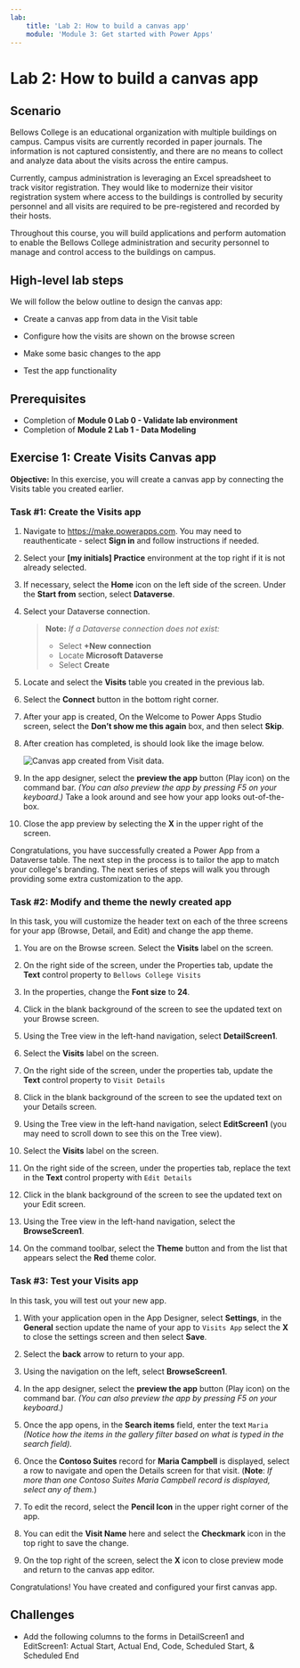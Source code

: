 ```yaml
---
lab:
    title: 'Lab 2: How to build a canvas app'
    module: 'Module 3: Get started with Power Apps'
---
```


# Lab 2: How to build a canvas app

## Scenario

Bellows College is an educational organization with multiple buildings on campus. Campus visits are currently recorded in paper journals. The information is not captured consistently, and there are no means to collect and analyze data about the visits across the entire campus.

Currently, campus administration is leveraging an Excel spreadsheet to track visitor registration. They would like to modernize their visitor registration system where access to the buildings is controlled by security personnel and all visits are required to be pre-registered and recorded by their hosts.

Throughout this course, you will build applications and perform automation to enable the Bellows College administration and security personnel to manage and control access to the buildings on campus.


## High-level lab steps

We will follow the below outline to design the canvas app:

- Create a canvas app from data in the Visit table

- Configure how the visits are shown on the browse screen

- Make some basic changes to the app

- Test the app functionality

## Prerequisites

- Completion of **Module 0 Lab 0 - Validate lab environment**
- Completion of **Module 2 Lab 1 - Data Modeling**


## Exercise 1: Create Visits Canvas app

**Objective:** In this exercise, you will create a canvas app by connecting the Visits table you created earlier.


### Task \#1: Create the Visits app

1.  Navigate to <https://make.powerapps.com>. You may need to reauthenticate - select **Sign in** and follow instructions if needed.

2.  Select your **[my initials] Practice** environment at the top right if it is not already selected.

3.  If necessary, select the **Home** icon on the left side of the screen. Under the **Start from** section, select **Dataverse**.

4.  Select your Dataverse connection.

    > **Note:** *If a Dataverse connection does not exist:*
    > - Select **+New connection**
    > - Locate **Microsoft Dataverse**
    > - Select **Create**

5.  Locate and select the **Visits** table you created in the previous lab.

6.  Select the **Connect** button in the bottom right corner.

7.  After your app is created, On the Welcome to Power Apps Studio screen, select the **Don’t show me this again** box, and then select **Skip**.

8.  After creation has completed, is should look like the image below.

    ![Canvas app created from Visit data.](media/2-canvas-app-from-data.png)

9. In the app designer, select the **preview the app** button (Play icon) on the command bar. *(You can also preview the app by pressing F5 on your keyboard.)* Take a look around and see how your app looks out-of-the-box.

10. Close the app preview by selecting the **X** in the upper right of the screen.

Congratulations, you have successfully created a Power App from a Dataverse table. The next step in the process is to tailor the app to match your college's branding. The next series of steps will walk you through providing some extra customization to the app.


### Task \#2: Modify and theme the newly created app

In this task, you will customize the header text on each of the three screens for your app (Browse, Detail, and Edit) and change the app theme. 

1.  You are on the Browse screen. Select the **Visits** label on the screen.

1.  On the right side of the screen, under the Properties tab, update the **Text** control property to `Bellows College Visits`

1.  In the properties, change the **Font size** to **24**. 

1.  Click in the blank background of the screen to see the updated text on your Browse screen. 

1.  Using the Tree view in the left-hand navigation, select **DetailScreen1**. 

1.  Select the **Visits** label on the screen.

1.  On the right side of the screen, under the properties tab, update the **Text** control property to `Visit Details`

1.  Click in the blank background of the screen to see the updated text on your Details screen.

1.  Using the Tree view in the left-hand navigation, select **EditScreen1** (you may need to scroll down to see this on the Tree view).

1.  Select the **Visits** label on the screen.

1.  On the right side of the screen, under the properties tab, replace the text in the **Text** control property with `Edit Details`

1.  Click in the blank background of the screen to see the updated text on your Edit screen.

1. Using the Tree view in the left-hand navigation, select the **BrowseScreen1**.

1. On the command toolbar, select the **Theme** button and from the list that appears select the **Red** theme color.


### Task \#3: Test your Visits app

In this task, you will test out your new app.

1.  With your application open in the App Designer, select **Settings**, in the **General** section update the name of your app to `Visits App` select the **X** to close the settings screen and then select **Save**.

2.  Select the **back** arrow to return to your app.

3.  Using the navigation on the left, select **BrowseScreen1**.

4.  In the app designer, select the **preview the app** button (Play icon) on the command bar. *(You can also preview the app by pressing F5 on your keyboard.)*

4.  Once the app opens, in the **Search items** field, enter the text `Maria`
    *(Notice how the items in the gallery filter based on what is typed in the
    search field).*

5.  Once the **Contoso Suites** record for **Maria Campbell** is displayed,
    select a row to navigate and open the Details screen for that visit. (**Note**: *If more than one Contoso Suites Maria Campbell record is
    displayed, select any of them.*)

6.  To edit the record, select the **Pencil Icon** in the upper right corner of the app.

7.  You can edit the **Visit Name** here and select the **Checkmark** icon in the top right to save the change.

8.  On the top right of the screen, select the **X** icon to close preview mode and return to the canvas app editor.

Congratulations! You have created and configured your first canvas app.

## Challenges

- Add the following columns to the forms in DetailScreen1 and EditScreen1: Actual Start, Actual End, Code, Scheduled Start, & Scheduled End
